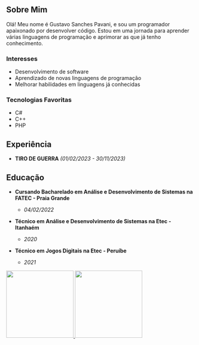 ## Sobre Mim

Olá! Meu nome é Gustavo Sanches Pavani, e sou um programador apaixonado por desenvolver código. Estou em uma jornada para aprender várias linguagens de programação e aprimorar as que já tenho conhecimento.

### Interesses

- Desenvolvimento de software
- Aprendizado de novas linguagens de programação
- Melhorar habilidades em linguagens já conhecidas

### Tecnologias Favoritas

- C#  
- C++
- PHP

## Experiência

- **TIRO DE GUERRA** *(01/02/2023 - 30/11/2023)*

## Educação

- **Cursando Bacharelado em Análise e Desenvolvimento de Sistemas na FATEC - Praia Grande**
  - *04/02/2022*

- **Técnico em Análise e Desenvolvimento de Sistemas na Etec - Itanhaém**
  - *2020*

- **Técnico em Jogos Digitais na Etec - Peruíbe**
  - *2021*






<div>
<a href="https://github.com/GustavoSanchesPavani">
<img loading="lazy" height="180em" src="https://github-readme-stats.vercel.app/api/top-langs/?GustavoSanchesPavani&layout=compact&langs_count=7&theme=dracula"/>
<img loading="lazy" height="180em" src="https://github-readme-stats.vercel.app/api?GustavoSanchesPavani&show_icons=true&theme=dracula&include_all_commits=true&count_private=true"/>
</div>
